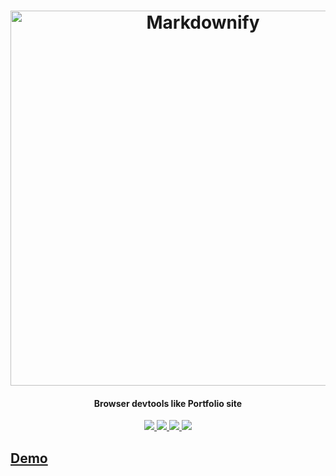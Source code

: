<h1 align="center">
  <img src="https://user-images.githubusercontent.com/56342160/234777788-4e657408-c836-4649-a707-385833d62c83.png" alt="Markdownify" width="600">
</h1>
<h4 align="center">Browser devtools like Portfolio site</h4>
<div align="center">
  <a href="https://devtools-webapp.vercel.app/"><img src="https://img.shields.io/badge/host-vercel-success">
  <img src="https://img.shields.io/badge/contributions-welcome-orange.svg">
  <img src="https://img.shields.io/badge/license-MIT-blue.svg">
  <img src="https://visitor-badge.laobi.icu/badge?page_id=Devtools-Website.visitor-badge">
</div>

## Demo

